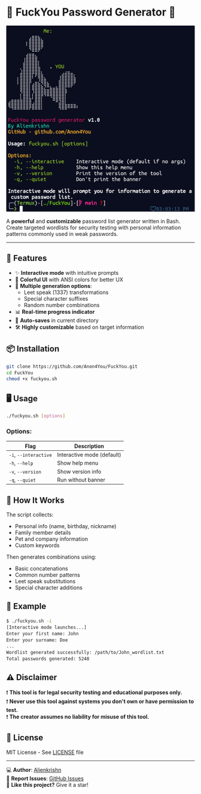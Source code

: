 # 🔐 FuckYou Password Generator 🔐

![Banner](ss/logo.jpg)

A **powerful** and **customizable** password list generator written in Bash. Create targeted wordlists for security testing with personal information patterns commonly used in weak passwords.

---

## 🚀 Features

- ✨ **Interactive mode** with intuitive prompts
- 🎨 **Colorful UI** with ANSI colors for better UX
- 🔢 **Multiple generation options**:
  - Leet speak (1337) transformations
  - Special character suffixes
  - Random number combinations
- 📊 **Real-time progress indicator**
- 📁 **Auto-saves** in current directory
- 🛠 **Highly customizable** based on target information

## 📦 Installation

```bash
git clone https://github.com/Anon4You/FuckYou.git
cd FuckYou
chmod +x fuckyou.sh
```

## 🖥 Usage

```bash
./fuckyou.sh [options]
```

### Options:
| Flag | Description |
|------|-------------|
| `-i`, `--interactive` | Interactive mode (default) |
| `-h`, `--help` | Show help menu |
| `-v`, `--version` | Show version info |
| `-q`, `--quiet` | Run without banner |

## 🧠 How It Works

The script collects:
- Personal info (name, birthday, nickname)
- Family member details
- Pet and company information
- Custom keywords

Then generates combinations using:
- Basic concatenations
- Common number patterns
- Leet speak substitutions
- Special character additions

## 📝 Example

```bash
$ ./fuckyou.sh -i
[Interactive mode launches...]
Enter your first name: John
Enter your surname: Doe
...
Wordlist generated successfully: /path/to/John_wordlist.txt
Total passwords generated: 5248
```

## ⚠ Disclaimer

❗ **This tool is for legal security testing and educational purposes only.**  
❗ **Never use this tool against systems you don't own or have permission to test.**  
❗ **The creator assumes no liability for misuse of this tool.**

## 📜 License

MIT License - See [LICENSE](LICENSE) file

---

💻 **Author**: [Alienkrishn](https://github.com/Anon4You)  
🐛 **Report Issues**: [GitHub Issues](https://github.com/Anon4You/FuckYou/issues)  
🌟 **Like this project?** Give it a star!

